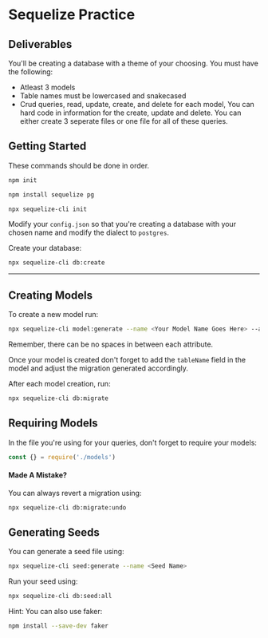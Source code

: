 # Sequelize Practice

## Deliverables

You'll be creating a database with a theme of your choosing. You must have the following:

- Atleast 3 models
- Table names must be lowercased and snakecased
- Crud queries, read, update, create, and delete for each model, You can hard code in information for the create, update and delete. You can either create 3 seperate files or one file for all of these queries.

## Getting Started

These commands should be done in order.

```sh
npm init
```

```sh
npm install sequelize pg
```

```sh
npx sequelize-cli init
```

Modify your `config.json` so that you're creating a database with your chosen name and modify the dialect to `postgres`.

Create your database:

```sh
npx sequelize-cli db:create
```

---

## Creating Models

To create a new model run:

```sh
npx sequelize-cli model:generate --name <Your Model Name Goes Here> --attributes <someattribute>:<somedatatype>,<other stuff...>
```

Remember, there can be no spaces in between each attribute.

Once your model is created don't forget to add the `tableName` field in the model and adjust the migration generated accordingly.

After each model creation, run:

```sh
npx sequelize-cli db:migrate
```

## Requiring Models

In the file you're using for your queries, don't forget to require your models:

```js
const {} = require('./models')
```

#### Made A Mistake?

You can always revert a migration using:

```sh
npx sequelize-cli db:migrate:undo
```

## Generating Seeds

You can generate a seed file using:

```sh
npx sequelize-cli seed:generate --name <Seed Name>
```

Run your seed using:

```sh
npx sequelize-cli db:seed:all
```

Hint: You can also use faker:

```sh 
npm install --save-dev faker
```
